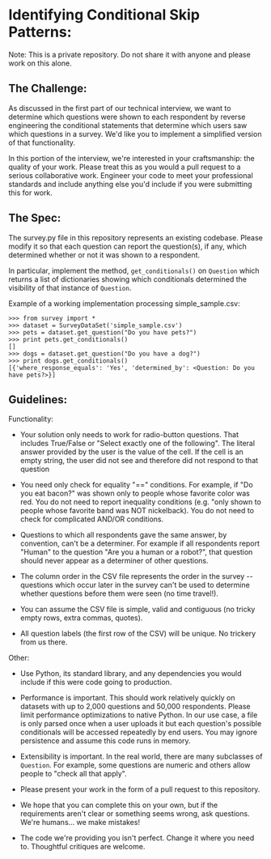Identifying Conditional Skip Patterns:
======================================

Note: This is a private repository.  Do not share it with anyone and please work on this alone.

The Challenge:
--------------
As discussed in the first part of our technical interview, we want to determine which questions were shown to each respondent by reverse engineering the conditional statements that determine which users saw which questions in a survey.  We'd like you to implement a simplified version of that functionality.

In this portion of the interview, we're interested in your craftsmanship: the quality of your work.  Please treat this as you would a pull request to a serious collaborative work.  Engineer your code to meet your professional standards and include anything else you'd include if you were submitting this for work.

The Spec:
---------
The survey.py file in this repository represents an existing codebase.  Please modify it so that each question can report the question(s), if any, which determined whether or not it was shown to a respondent.

In particular, implement the method, `get_conditionals()` on `Question` which returns a list of dictionaries showing which conditionals determined the visibility of that instance of `Question`.

Example of a working implementation processing simple_sample.csv:

```
>>> from survey import *
>>> dataset = SurveyDataSet('simple_sample.csv')
>>> pets = dataset.get_question("Do you have pets?")
>>> print pets.get_conditionals()
[]
>>> dogs = dataset.get_question("Do you have a dog?")
>>> print dogs.get_conditionals()
[{'where_response_equals': 'Yes', 'determined_by': <Question: Do you have pets?>}]
```

Guidelines:
-----------

Functionality:

 - Your solution only needs to work for radio-button questions.  That includes True/False or "Select exactly one of the following".  The literal answer provided by the user is the value of the cell.  If the cell is an empty string, the user did not see and therefore did not respond to that question

 - You need only check for equality "==" conditions.  For example, if "Do you eat bacon?" was shown only to people whose favorite color was red.  You do not need to report inequality conditions (e.g. "only shown to people whose favorite band was NOT nickelback).  You do not need to check for complicated AND/OR conditions.

 - Questions to which all respondents gave the same answer, by convention, can't be a determiner.  For example if all respondents report "Human" to the question "Are you a human or a robot?", that question should never appear as a determiner of other questions.

 - The column order in the CSV file represents the order in the survey -- questions which occur later in the survey can't be used to determine whether questions before them were seen (no time travel!).

 - You can assume the CSV file is simple, valid and contiguous (no tricky empty rows, extra commas, quotes).

 - All question labels (the first row of the CSV) will be unique.  No trickery from us there.

Other:

 - Use Python, its standard library, and any dependencies you would include if this were code going to production.

 - Performance is important.  This should work relatively quickly on datasets with up to 2,000 questions and 50,000 respondents.  Please limit performance optimizations to native Python.  In our use case, a file is only parsed once when a user uploads it but each question's possible conditionals will be accessed repeatedly by end users.  You may ignore persistence and assume this code runs in memory.

 - Extensibility is important.  In the real world, there are many subclasses of `Question`.  For example, some questions are numeric and others allow people to "check all that apply".

 - Please present your work in the form of a pull request to this repository.

 - We hope that you can complete this on your own, but if the requirements aren't clear or something seems wrong, ask questions.  We're humans... we make mistakes!  

 - The code we're providing you isn't perfect.  Change it where you need to.  Thoughtful critiques are welcome.